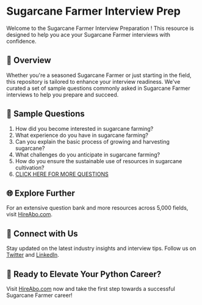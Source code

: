 # Sugarcane Farmer Interview Prep

Welcome to the Sugarcane Farmer Interview Preparation ! This resource is designed to help you ace your Sugarcane Farmer interviews with confidence.

## 🚀 Overview

Whether you're a seasoned Sugarcane Farmer or just starting in the field, this repository is tailored to enhance your interview readiness. We've curated a set of sample questions commonly asked in Sugarcane Farmer interviews to help you prepare and succeed.

## 📝 Sample Questions

1. How did you become interested in sugarcane farming?
2. What experience do you have in sugarcane farming?
3. Can you explain the basic process of growing and harvesting sugarcane?
4. What challenges do you anticipate in sugarcane farming?
5. How do you ensure the sustainable use of resources in sugarcane cultivation?
6. [CLICK HERE FOR MORE QUESTIONS](https://hireabo.com/job/10_0_40/Sugarcane%20Farmer)

## 🌐 Explore Further

For an extensive question bank and more resources across 5,000 fields, visit [HireAbo.com](https://www.hireabo.com).

## 📱 Connect with Us

Stay updated on the latest industry insights and interview tips. Follow us on [Twitter](https://twitter.com/hireabo) and [LinkedIn](https://www.linkedin.com/in/hire-abo-3609972a8/).

## 🚀 Ready to Elevate Your Python Career?

Visit [HireAbo.com](https://www.hireabo.com) now and take the first step towards a successful Sugarcane Farmer career!